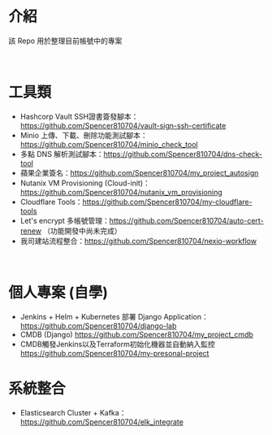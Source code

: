 # 介紹
該 Repo 用於整理目前帳號中的專案

<br>

# 工具類

- Hashcorp Vault SSH證書簽發腳本：https://github.com/Spencer810704/vault-sign-ssh-certificate
- Minio 上傳、下載、刪除功能測試腳本：https://github.com/Spencer810704/minio_check_tool
- 多點 DNS 解析測試腳本：https://github.com/Spencer810704/dns-check-tool
- 蘋果企業簽名：https://github.com/Spencer810704/my_project_autosign
- Nutanix VM Provisioning (Cloud-init)：https://github.com/Spencer810704/nutanix_vm_provisioning
- Cloudflare Tools：https://github.com/Spencer810704/my-cloudflare-tools
- Let's encrypt 多帳號管理：https://github.com/Spencer810704/auto-cert-renew （功能開發中尚未完成）
- 我司建站流程整合：https://github.com/Spencer810704/nexio-workflow
<br>

  
# 個人專案 (自學)
- Jenkins + Helm + Kubernetes 部署 Django Application： https://github.com/Spencer810704/django-lab
- CMDB (Django) https://github.com/Spencer810704/my_project_cmdb
- CMDB觸發Jenkins以及Terraform初始化機器並自動納入監控 https://github.com/Spencer810704/my-presonal-project

# 系統整合
- Elasticsearch Cluster + Kafka： https://github.com/Spencer810704/elk_integrate

<br>
